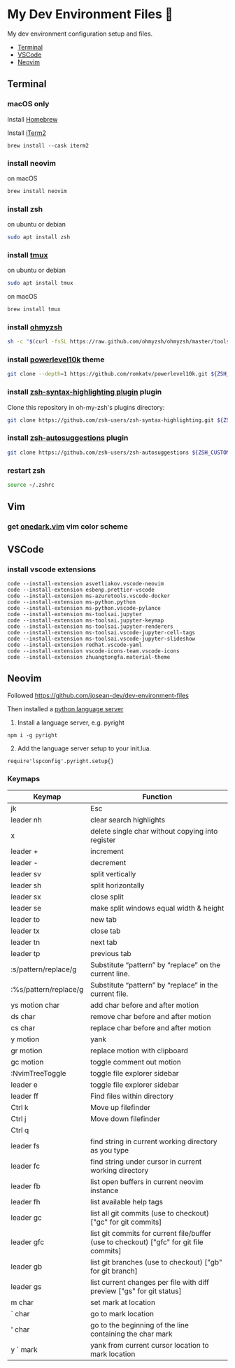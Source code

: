 # My Dev Environment Files 🚀

My dev environment configuration setup and files.

- [Terminal](##Terminal)
- [VSCode](##VSCode)
- [Neovim](##Neovim)

## Terminal

### macOS only

Install [Homebrew](https://docs.brew.sh/Installation)

Install [iTerm2](https://iterm2.com/)

```
brew install --cask iterm2
```

### install neovim

on macOS

```bash
brew install neovim
```

### install zsh

on ubuntu or debian

```bash
sudo apt install zsh
```

### install [tmux](https://github.com/tmux/tmux/wiki)

on ubuntu or debian

```bash
sudo apt install tmux
```

on macOS

```bash
brew install tmux
```

### install [ohmyzsh](https://ohmyz.sh/#install)

```bash
sh -c "$(curl -fsSL https://raw.github.com/ohmyzsh/ohmyzsh/master/tools/install.sh)"
```

### install [powerlevel10k](https://github.com/romkatv/powerlevel10k) theme

```bash
git clone --depth=1 https://github.com/romkatv/powerlevel10k.git ${ZSH_CUSTOM:-$HOME/.oh-my-zsh/custom}/themes/powerlevel10k
```

### install [zsh-syntax-highlighting plugin](https://github.com/zsh-users/zsh-syntax-highlighting/blob/master/INSTALL.md) plugin

Clone this repository in oh-my-zsh's plugins directory:

```bash
git clone https://github.com/zsh-users/zsh-syntax-highlighting.git ${ZSH_CUSTOM:-~/.oh-my-zsh/custom}/plugins/zsh-syntax-highlighting
```

### install [zsh-autosuggestions](https://github.com/zsh-users/zsh-autosuggestions/blob/master/INSTALL.md#oh-my-zsh) plugin

```bash
git clone https://github.com/zsh-users/zsh-autosuggestions ${ZSH_CUSTOM:-~/.oh-my-zsh/custom}/plugins/zsh-autosuggestions
```

### restart zsh

```bash
source ~/.zshrc
```

## Vim

### get [onedark.vim](https://github.com/joshdick/onedark.vim) vim color scheme

## VSCode

### install vscode extensions

```
code --install-extension asvetliakov.vscode-neovim
code --install-extension esbenp.prettier-vscode
code --install-extension ms-azuretools.vscode-docker
code --install-extension ms-python.python
code --install-extension ms-python.vscode-pylance
code --install-extension ms-toolsai.jupyter
code --install-extension ms-toolsai.jupyter-keymap
code --install-extension ms-toolsai.jupyter-renderers
code --install-extension ms-toolsai.vscode-jupyter-cell-tags
code --install-extension ms-toolsai.vscode-jupyter-slideshow
code --install-extension redhat.vscode-yaml
code --install-extension vscode-icons-team.vscode-icons
code --install-extension zhuangtongfa.material-theme
```

## Neovim

Followed https://github.com/josean-dev/dev-environment-files

Then installed a [python language server](https://github.com/neovim/nvim-lspconfig#quickstart)

1. Install a language server, e.g. pyright

`npm i -g pyright`

2. Add the language server setup to your init.lua.

`require'lspconfig'.pyright.setup{}`

### Keymaps

| Keymap                | Function                                                                                     |
| --------------------- | -------------------------------------------------------------------------------------------- |
| jk                    | Esc                                                                                          |
| leader nh             | clear search highlights                                                                      |
| x                     | delete single char without copying into register                                             |
| leader +              | increment                                                                                    |
| leader -              | decrement                                                                                    |
| leader sv             | split vertically                                                                             |
| leader sh             | split horizontally                                                                           |
| leader sx             | close split                                                                                  |
| leader se             | make split windows equal width & height                                                      |
| leader to             | new tab                                                                                      |
| leader tx             | close tab                                                                                    |
| leader tn             | next tab                                                                                     |
| leader tp             | previous tab                                                                                 |
| :s/pattern/replace/g  | Substitute “pattern” by “replace” on the current line.                                       |
| :%s/pattern/replace/g | Substitute “pattern” by “replace” in the current file.                                       |
| ys motion char        | add char before and after motion                                                             |
| ds char               | remove char before and after motion                                                          |
| cs char               | replace char before and after motion                                                         |
| y motion              | yank                                                                                         |
| gr motion             | replace motion with clipboard                                                                |
| gc motion             | toggle comment out motion                                                                    |
| :NvimTreeToggle       | toggle file explorer sidebar                                                                 |
| leader e              | toggle file explorer sidebar                                                                 |
| leader ff             | Find files within directory                                                                  |
| Ctrl k                | Move up filefinder                                                                           |
| Ctrl j                | Move down filefinder                                                                         |
| Ctrl q                |                                                                                              |
| leader fs             | find string in current working directory as you type                                         |
| leader fc             | find string under cursor in current working directory                                        |
| leader fb             | list open buffers in current neovim instance                                                 |
| leader fh             | list available help tags                                                                     |
| leader gc             | list all git commits (use <cr> to checkout) ["gc" for git commits]                           |
| leader gfc            | list git commits for current file/buffer (use <cr> to checkout) ["gfc" for git file commits] |
| leader gb             | list git branches (use <cr> to checkout) ["gb" for git branch]                               |
| leader gs             | list current changes per file with diff preview ["gs" for git status]                        |
| m char                | set mark at location                                                                         |
| ` char                | go to mark location                                                                          |
| ' char                | go to the beginning of the line containing the char mark                                     |
| y ` mark              | yank from current cursor location to mark location                                           |
